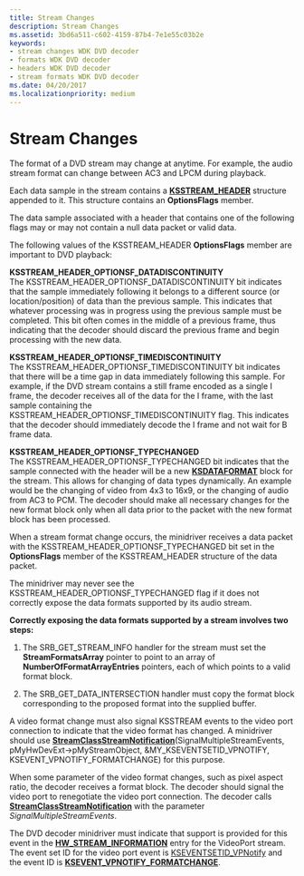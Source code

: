 ```yaml
---
title: Stream Changes
description: Stream Changes
ms.assetid: 3bd6a511-c602-4159-87b4-7e1e55c03b2e
keywords:
- stream changes WDK DVD decoder
- formats WDK DVD decoder
- headers WDK DVD decoder
- stream formats WDK DVD decoder
ms.date: 04/20/2017
ms.localizationpriority: medium
---
```


# Stream Changes





The format of a DVD stream may change at anytime. For example, the audio stream format can change between AC3 and LPCM during playback.

Each data sample in the stream contains a [**KSSTREAM\_HEADER**](https://msdn.microsoft.com/library/windows/hardware/ff567138) structure appended to it. This structure contains an **OptionsFlags** member.

The data sample associated with a header that contains one of the following flags may or may not contain a null data packet or valid data.

The following values of the KSSTREAM\_HEADER **OptionsFlags** member are important to DVD playback:

<a href="" id="ksstream-header-optionsf-datadiscontinuity"></a>**KSSTREAM\_HEADER\_OPTIONSF\_DATADISCONTINUITY**  
The KSSTREAM\_HEADER\_OPTIONSF\_DATADISCONTINUITY bit indicates that the sample immediately following it belongs to a different source (or location/position) of data than the previous sample. This indicates that whatever processing was in progress using the previous sample must be completed. This bit often comes in the middle of a previous frame, thus indicating that the decoder should discard the previous frame and begin processing with the new data.

<a href="" id="ksstream-header-optionsf-timediscontinuity"></a>**KSSTREAM\_HEADER\_OPTIONSF\_TIMEDISCONTINUITY**  
The KSSTREAM\_HEADER\_OPTIONSF\_TIMEDISCONTINUITY bit indicates that there will be a time gap in data immediately following this sample. For example, if the DVD stream contains a still frame encoded as a single I frame, the decoder receives all of the data for the I frame, with the last sample containing the KSSTREAM\_HEADER\_OPTIONSF\_TIMEDISCONTINUITY flag. This indicates that the decoder should immediately decode the I frame and not wait for B frame data.

<a href="" id="ksstream-header-optionsf-typechanged"></a>**KSSTREAM\_HEADER\_OPTIONSF\_TYPECHANGED**  
The KSSTREAM\_HEADER\_OPTIONSF\_TYPECHANGED bit indicates that the sample connected with the header will be a new [**KSDATAFORMAT**](https://msdn.microsoft.com/library/windows/hardware/ff561656) block for the stream. This allows for changing of data types dynamically. An example would be the changing of video from 4x3 to 16x9, or the changing of audio from AC3 to PCM. The decoder should make all necessary changes for the new format block only when all data prior to the packet with the new format block has been processed.

When a stream format change occurs, the minidriver receives a data packet with the KSSTREAM\_HEADER\_OPTIONSF\_TYPECHANGED bit set in the **OptionsFlags** member of the KSSTREAM\_HEADER structure of the data packet.

The minidriver may never see the KSSTREAM\_HEADER\_OPTIONSF\_TYPECHANGED flag if it does not correctly expose the data formats supported by its audio stream.

**Correctly exposing the data formats supported by a stream involves two steps:**

1.  The SRB\_GET\_STREAM\_INFO handler for the stream must set the **StreamFormatsArray** pointer to point to an array of **NumberOfFormatArrayEntries** pointers, each of which points to a valid format block.

2.  The SRB\_GET\_DATA\_INTERSECTION handler must copy the format block corresponding to the proposed format into the supplied buffer.

A video format change must also signal KSSTREAM events to the video port connection to indicate that the video format has changed. A minidriver should use [**StreamClassStreamNotification**](https://msdn.microsoft.com/library/windows/hardware/ff568266)(SignalMultipleStreamEvents, pMyHwDevExt-&gt;pMyStreamObject, &MY\_KSEVENTSETID\_VPNOTIFY, KSEVENT\_VPNOTIFY\_FORMATCHANGE) for this purpose.

When some parameter of the video format changes, such as pixel aspect ratio, the decoder receives a format block. The decoder should signal the video port to renegotiate the video port connection. The decoder calls [**StreamClassStreamNotification**](https://msdn.microsoft.com/library/windows/hardware/ff568266) with the parameter *SignalMultipleStreamEvents*.

The DVD decoder minidriver must indicate that support is provided for this event in the [**HW\_STREAM\_INFORMATION**](https://msdn.microsoft.com/library/windows/hardware/ff559692) entry for the VideoPort stream. The event set ID for the video port event is [KSEVENTSETID\_VPNotify](https://msdn.microsoft.com/library/windows/hardware/ff561780) and the event ID is [**KSEVENT\_VPNOTIFY\_FORMATCHANGE**](https://msdn.microsoft.com/library/windows/hardware/ff561933).

 

 




